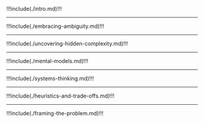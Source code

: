 !!!include(./intro.md)!!!

---
!!!include(./embracing-ambiguity.md)!!!

---
!!!include(./uncovering-hidden-complexity.md)!!!

---
!!!include(./mental-models.md)!!!

---
!!!include(./systems-thinking.md)!!!

---
!!!include(./heuristics-and-trade-offs.md)!!!

---
!!!include(./framing-the-problem.md)!!!